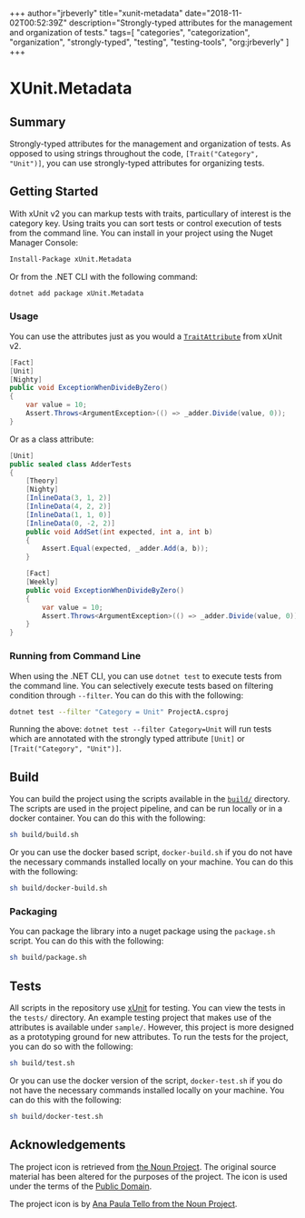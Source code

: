 +++
author="jrbeverly"
title="xunit-metadata"
date="2018-11-02T00:52:39Z"
description="Strongly-typed attributes for the management and organization of tests."
tags=[
  "categories",
  "categorization",
  "organization",
  "strongly-typed",
  "testing",
  "testing-tools",
  "org:jrbeverly"
]
+++

# XUnit.Metadata

## Summary

Strongly-typed attributes for the management and organization of tests. As opposed to using strings throughout the code, `[Trait("Category", "Unit")]`, you can use strongly-typed attributes for organizing tests.

## Getting Started

With xUnit v2 you can markup tests with traits, particullary of interest is the category key. Using traits you can sort tests or control execution of tests from the command line. You can install in your project using the Nuget Manager Console:

```bash
Install-Package xUnit.Metadata
```

Or from the .NET CLI with the following command:

```bash
dotnet add package xUnit.Metadata
```

### Usage

You can use the attributes just as you would a [`TraitAttribute`](https://xunit.github.io/docs/comparisons.html) from xUnit v2.

```csharp
[Fact]
[Unit]
[Nighty]
public void ExceptionWhenDivideByZero()
{
    var value = 10;
    Assert.Throws<ArgumentException>(() => _adder.Divide(value, 0));
}
```

Or as a class attribute:

```csharp
[Unit]
public sealed class AdderTests
{
    [Theory]
    [Nighty]
    [InlineData(3, 1, 2)]
    [InlineData(4, 2, 2)]
    [InlineData(1, 1, 0)]
    [InlineData(0, -2, 2)]
    public void AddSet(int expected, int a, int b)
    {
        Assert.Equal(expected, _adder.Add(a, b));
    }

    [Fact]
    [Weekly]
    public void ExceptionWhenDivideByZero()
    {
        var value = 10;
        Assert.Throws<ArgumentException>(() => _adder.Divide(value, 0));
    }
}
```

### Running from Command Line

When using the .NET CLI, you can use `dotnet test` to execute tests from the command line. You can selectively execute tests based on filtering condition through `--filter`. You can do this with the following:

```bash
dotnet test --filter "Category = Unit" ProjectA.csproj
```

Running the above: `dotnet test --filter Category=Unit` will run tests which are annotated with the strongly typed attribute `[Unit]` or `[Trait("Category", "Unit")]`.

## Build

You can build the project using the scripts available in the [`build/`](build/) directory. The scripts are used in the project pipeline, and can be run locally or in a docker container. You can do this with the following:

```bash
sh build/build.sh
```

Or you can use the docker based script, `docker-build.sh` if you do not have the necessary commands installed locally on your machine. You can do this with the following:

```bash
sh build/docker-build.sh
```

### Packaging

You can package the library into a nuget package using the `package.sh` script. You can do this with the following:

```bash
sh build/package.sh
```

## Tests

All scripts in the repository use [xUnit](https://xunit.github.io/) for testing. You can view the tests in the `tests/` directory. An example testing project that makes use of the attributes is available under `sample/`. However, this project is more designed as a prototyping ground for new attributes. To run the tests for the project, you can do so with the following:

```bash
sh build/test.sh
```

Or you can use the docker version of the script, `docker-test.sh` if you do not have the necessary commands installed locally on your machine. You can do this with the following:

```bash
sh build/docker-test.sh
```

## Acknowledgements

The project icon is retrieved from [the Noun Project](docs/icon/icon.json). The original source material has been altered for the purposes of the project. The icon is used under the terms of the [Public Domain](https://creativecommons.org/publicdomain/zero/1.0/).

The project icon is by [Ana Paula Tello from the Noun Project](https://thenounproject.com/term/flask/31697/).